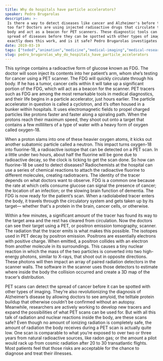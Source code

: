 ```yaml
---
title: Why do hospitals have particle accelerators?
speaker: Pedro Brugarolas
description: >-
 Is there a way to detect diseases like cancer and Alzheimer's before they advance
 too far? Doctors are using injected radioactive drugs that circulate through the
 body and act as a beacon for PET scanners. These diagnostic tools can detect the
 spread of diseases before they can be spotted with other types of imaging. So how
 exactly does this work, and is it safe? Pedro Brugarolas investigates.
date: 2019-03-19
tags: ["teded","animation","medicine","medical-imaging","medical-research","biology","innovation","invention","alzheimers","disability","science","testing","health-care","disease","public-health","cancer","health","technology","healthcare"]
slug: pedro_brugarolas_why_do_hospitals_have_particle_accelerators
---
```


This syringe contains a radioactive form of glucose known as FDG. The doctor will soon
inject its contents into her patient’s arm, whom she’s testing for cancer using a PET
scanner. The FDG will quickly circulate through his body. If he has a tumor, cancer cells
within it will take up a significant portion of the FDG, which will act as a beacon for
the scanner. PET tracers such as FDG are among the most remarkable tools in medical
diagnostics, and their life begins in a particle accelerator, just hours earlier. The
particle accelerator in question is called a cyclotron, and it’s often housed in a bunker
 within hospitals. It uses electromagnetic fields to propel charged particles like
protons faster and faster along a spiraling path. When the protons reach their maximum
speed, they shoot out onto a target that contains a few milliliters of a type of water
with a heavy form of oxygen called oxygen-18.

When a proton slams into one of these heavier oxygen atoms, it kicks out another
subatomic particle called a neutron. This impact turns oxygen-18 into fluorine-18, a
radioactive isotope that can be detected on a PET scan. In a little under two hours,
about half the fluorine will be gone due to radioactive decay, so the clock is ticking 
to get the scan done. So how can fluorine-18 be used to detect diseases? Radiochemists at
the hospital can use a series of chemical reactions to attach the radioactive fluorine 
to different molecules, creating radiotracers. The identity of the tracer depends on what
doctors want to observe. FDG is a common one because the rate at which cells consume
glucose can signal the presence of cancer; the location of an infection; or the slowing
brain function of dementia. The FDG is now ready for the patient’s scan. When a
radiolabeled tracer enters the body, it travels through the circulatory system and gets
taken up by its target— whether that's a protein in the brain, cancer cells, or
otherwise.

Within a few minutes, a significant amount of the tracer has found its way to the target
area and the rest has cleared from circulation. Now the doctors can see their target
using a PET, or positron emission tomography, scanner. The radiation that the tracer emits 
is what makes this possible. The isotopes used in PET decay by positron emission.
Positrons are essentially electrons with positive charge. When emitted, a positron
collides with an electron from another molecule in its surroundings. This causes a tiny
nuclear reaction in which the mass of the two particles is converted into two high-energy
photons, similar to X-rays, that shoot out in opposite directions. These photons will then
impact an array of paired radiation detectors in the scanner walls. The software in the
scanner uses those detectors to estimate where inside the body the collision occurred
and create a 3D map of the tracer’s distribution.

PET scans can detect the spread of cancer before it can be spotted with other types of
imaging. They’re also revolutionizing the diagnosis of Alzheimer’s disease by allowing
doctors to see amyloid, the telltale protein buildup that otherwise couldn’t be confirmed
without an autopsy. Meanwhile, researchers are actively working to develop new tracers
and expand the possibilities of what PET scans can be used for. But with all this talk of
radiation and nuclear reactions inside the body, are these scans safe? Even though no
amount of ionizing radiation is completely safe, the amount of radiation the body
receives during a PET scan is actually quite low. One scan is comparable to what you’re 
exposed to over two or three years from natural radioactive sources, like radon gas; or
the amount a pilot would rack up from cosmic radiation after 20 to 30 transatlantic
flights. Most patients feel that those risks are acceptable for the chance to diagnose 
and treat their illnesses.

<!--
ad_duration=0
event="TED-Ed"
external_start_time=0
intro_duration=0
is_subtitle_required="False"
is_talk_featured="False"
language="en"
language_swap="False"
native_language="en"
number_of_related_talks=6
number_of_speakers=1
number_of_subtitled_videos=0
number_of_tags=19
number_of_talk_download_languages=18
number_of_talk_more_resources=0
number_of_talk_recommendations=0
number_of_talks_take_actions=0
post_ad_duration=0
published_timestamp="2019-03-19 18:14:11"
recording_date="2019-03-19"
speaker_is_published=0
speaker_name="Pedro Brugarolas"
talk_name="Why do hospitals have particle accelerators?"
talks_tags=["teded","animation","medicine","medical-imaging","medical-research","biology","innovation","invention","alzheimers","disability","science","testing","health-care","disease","public-health","cancer","health","technology","healthcare"]
url_photo_talk="https://s3.amazonaws.com/talkstar-photos/uploads/b464c136-116e-41d3-9046-f6ceba85f31c/radioactive_textless1.jpg"
url_webpage="https://www.ted.com/talks/pedro_brugarolas_why_do_hospitals_have_particle_accelerators"
video_type_name="TED-Ed Original"
-->